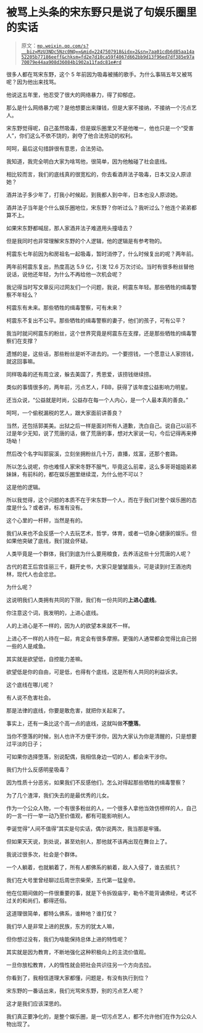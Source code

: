 # 被骂上头条的宋东野只是说了句娱乐圈里的实话

> 原文：[`mp.weixin.qq.com/s?__biz=MzU3NDc5Nzc0NQ==&mid=2247507918&idx=2&sn=7aa01cdb6d85aa14a52205b77186eeff&chksm=fd2e7d10ca59f4067d662bb9d13f96ed7df385e97a70079e44aa908d36084b1902a11fadc81e#rd`](http://mp.weixin.qq.com/s?__biz=MzU3NDc5Nzc0NQ==&mid=2247507918&idx=2&sn=7aa01cdb6d85aa14a52205b77186eeff&chksm=fd2e7d10ca59f4067d662bb9d13f96ed7df385e97a70079e44aa908d36084b1902a11fadc81e#rd)

很多人都在骂宋东野，这个 5 年前因为吸毒被捕的歌手。为什么事隔五年又被骂呢？因为他出来找骂。 

他说这五年里，他忍受了很大的网络暴力，得了抑郁症。 

那么是什么网络暴力呢？是他想要出来赚钱，但是大家不接纳，不接纳一个污点艺人。

宋东野觉得呢，自己虽然吸毒，但是娱乐圈里又不是他唯一，他也只是一个“受害人”，你们这么不依不饶的，剥夺了他合法劳动的权利。 

呵呵，最后这句措辞很有意思，合法劳动。

我知道，我完全明白大家为啥骂他，很简单，因为他触碰了社会底线。 

相比较而言，我们的底线真的很宽松的，你去看酒井法子吸毒，日本又没人原谅她？

酒井法子多少年了，打我小时候起，到我都人到中年，日本也没人原谅她。

酒井法子当年是个什么娱乐圈地位，宋东野？你听过么？我听过么？他连个弟弟都算不上。

如果宋东野都喊屈，那人家酒井法子难道用头撞墙去？ 

但是我同时也非常理解宋东野的个人逻辑，他的逻辑是有参考物的。 

柯震东七年前因为和房祖名一起吸毒，暂时消停了，什么时候复出的呢？两年前。

两年前柯震东复出，热度高达 5.9 亿，引发 12.6 万次讨论。当时有很多粉丝替他说话，说他还年轻，为什么不再给他一次机会呢？

我记得当时写文章反问过网友们一个问题，我说，柯震东年轻。那些牺牲的缉毒警察不年轻么？

柯震东有未来。那些牺牲的缉毒警察，可有未来？

柯震东不复出不公平。那些牺牲的缉毒警察的妻子，他们的孩子，可有公平？

我当时就问柯震东的粉丝，这个世界究竟是柯震东在支撑，还是那些牺牲的缉毒警察们在支撑？

遗憾的是，这些话，那些粉丝是听不进去的。一个要捞钱，一个愿意让人家捞钱，就这回事嘛。 

同样吸毒的还有周立波，躲去美国了，秀恩爱，该捞钱继续捞。 

类似的事情很多的，两年前，污点艺人，FBB，获得了该年度公益影响力明星。 

还当众说，“公益就是时尚，公益存在每一个人内心，是一个人最本真的善良。”

呵呵，一个偷税漏税的艺人，跟大家面前讲善良？

当然，还包括郭美美。出狱之后一样是面对所有人道歉，洗白自己。说自己以前不过是年少无知，说了荒唐的话，做了荒唐的事，想对大家说一句，今后记得再来捧场呦！

然后改个名字叫郭宸溪，立刻坐拥粉丝几十万，直播，炫富，还那个套路。

所以怎么说呢，你也难怪人家宋冬野不服气，毕竟这么前辈，这么多哥哥姐姐弟弟妹妹，有前科的，都在娱乐圈里继续混，为什么他不可以？

这是他的逻辑。

所以我觉得，这个问题的本质不在于宋东野一个人，而在于我们对整个娱乐圈的态度是什么？或者讲，标准有没有。 

这个心里的一杆秤，当然是有的。 

我们从来也不会反感一个人去玩艺术，哲学，体育，或者一切身心健康的娱乐。但如果他突破了底线，我们就会怀疑。

人类毕竟是一个群体，我们到底为什么要用粮食，去养活这些十分荒唐的人呢？

古代的君王后宫佳丽三千，翻开史书，大家只是皱皱眉头，可是读到纣王酒池肉林，现代人也会忿忿。

为什么呢？

这说明我们人类拥有共同的下限，我们有一份共同的**上进心底线**。

你注意这个词，我发明的，上进心底线。

人的上进心是不一样的，因为人的欲望本来就不一样。

上进心不一样的人待在一起，肯定会有很多摩擦。更强的人通常都会觉得比自己弱一些的人是咸鱼。

其实就是欲望低，自控能力差嘛。

欲望低是你的自由，可是低，也得有个底线，这是所有人共同的利益诉求。

这个底线在哪儿呢？

有人说不危害社会。

那是法律的底线，你要是敢危害，就把你关起来了。

事实上，还有一条比这个高一点的底线，这就叫做**不堕落**。

当你不堕落的时候，别人也许不方便干涉你，因为大家认为你是清醒的，只是想要过平淡的日子；

可如果你选择堕落，别说配偶，我相信身边一切的人，都会来干涉你。

我们为什么反感明星吸毒？

因为性质十分恶劣，如果我们不反感他们，怎么对得起那些牺牲的缉毒警察？

为了几个渣滓，我们失去的是最优秀的儿女。

作为一个公众人物，一个有很多粉丝的人，一个很多人拿他当效仿榜样的人，自己的一言一行一举一动乃至价值观，都有可能影响别人。

李诞觉得“人间不值得”其实是句实话，偶尔说两次，我当那是牢骚。

但如果天天说，到处说，甚至劝别人，那他就不该再出现在舞台上了。

我说过很多次，社会是个群体。

一个人躺着，也就躺着了，所有人都佛系的躺着，敌人入侵了，谁去抵抗？

我们在大号里曾经聊过后周世宗柴荣，五代第一猛皇帝。

他在位期间做的一件很重要的事，就是下令拆毁庙宇，勒令不能背诵佛经，考试不过关的和尚们，都得还俗。

这道理很简单，都特么佛系，谁种地？谁打仗？

我们华人是非常上进的民族，东方的犹太人嘛， 

但你想过没有，我们为啥能保持总体上进的特性呢？

其实就是因为教育，不断地强化这种积极向上的主流价值观。

一旦你放松教育，人的惰性就会把社会共识往另一个方向去拉。

你看到了，我相信道理大家都懂，问题是，有没有执行到位？

宋东野的一番话出来，我们光骂宋东野，别的污点艺人呢？

这才是我们应该深思的。

我们真正要净化的，是整个娱乐圈，是一切污点艺人，都不允许他们在作为公众人物出现了。